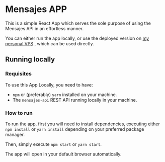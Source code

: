 # Mensajes APP	

This is a simple React App which serves the sole purpose of using the Mensajes API in an effortless manner.

You can either run the app locally, or use the deployed version on [my personal VPS](https://parkink.cat/mensajes) , which can be used directly.

## Running locally

### Requisites

To use this App Locally, you need to have:

* `npm` or (preferably) `yarn` installed on your machine. 
* The `mensajes-api` REST API running locally in your machine.

### How to run

To run the app, first you will need to install dependencies, executing either `npm install` or `yarn install` depending on your preferred package manager.

Then, simply execute  `npm start` or `yarn start`.

The app will open in your default browser automatically.
